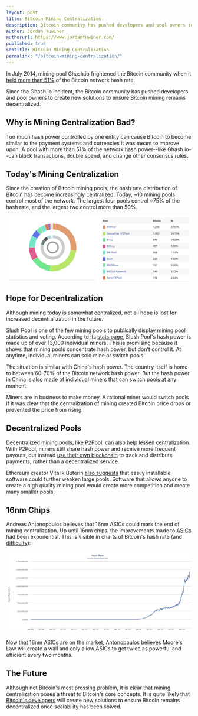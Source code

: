 ```yaml
---
layout: post
title: Bitcoin Mining Centralization
description: Bitcoin community has pushed developers and pool owners to create new solutions
author: Jordan Tuwiner
authorurl: https://www.jordantuwiner.com/
published: true
seotitle: Bitcoin Mining Centralization
permalink: "/bitcoin-mining-centralization/"
---
```


In July 2014, mining pool Ghash.io frightened the Bitcoin community when it [held more than 51%](http://www.coindesk.com/bitcoin-mining-detente-ghash-io-51-issue/) of the Bitcoin network hash rate. 

Since the Ghash.io incident, the Bitcoin community has pushed developers and pool owners to create new solutions to ensure Bitcoin mining remains decentralized. 

## Why is Mining Centralization Bad?

Too much hash power controlled by one entity can cause Bitcoin to become similar to the payment systems and currencies it was meant to improve upon. A pool with more than 51% of the network hash power--like Ghash.io--can block transactions, double spend, and change other consensus rules.

## Today's Mining Centralization

Since the creation of Bitcoin mining pools, the hash rate distribution of Bitcoin has become increasingly centralized. Today, ~10 mining pools control most of the network. The largest four pools control ~75% of the hash rate, and the largest two control more than 50%.   

<a href="https://www.blocktrail.com/BTC"><img src="/images/pooldis.png"></a>

## Hope for Decentralization

Although mining today is somewhat centralized, not all hope is lost for increased decentralization in the future. 

Slush Pool is one of the few mining pools to publically display mining pool statistics and voting. According to its [stats page](https://slushpool.com/stats/), Slush Pool's hash power is made up of over 13,000 individual miners. This is promising because it shows that mining pools concentrate hash power, but don't control it. At anytime, individual miners can solo mine or switch pools. 

The situation is similar with China's hash power. The country itself is home to between 60-70% of the Bitcoin network hash power. But the hash power in China is also made of individual miners that can switch pools at any moment. 

Miners are in business to make money. A rational miner would switch pools if it was clear that the centralization of mining created Bitcoin price drops or prevented the price from rising. 

## Decentralized Pools

Decentralized mining pools, like [P2Pool](http://p2pool.org/), can also help lessen centralization. With P2Pool, miners still share hash power and receive more frequent payouts, but instead [use their own blockchain](https://bitcoinmagazine.com/articles/mining-pool-centralization-crisis-levels-1389302892) to track and distribute payments, rather than a decentralized service. 

Ethereum creator Vitalik Buterin [also suggests](https://bitcoinmagazine.com/articles/mining-pool-centralization-crisis-levels-1389302892) that easily installable software could further weaken large pools. Software that allows anyone to create a high quality mining pool would create more competition and create many smaller pools. 

## 16nm Chips

Andreas Antonopoulos believes that 16nm ASICs could mark the end of mining centralization. Up until 16nm chips, the improvements made to [ASICs](/how-to-setup-bitcoin-mining-hardware-bitmain-antminer/) had been exponential. This is visible in charts of Bitcoin's hash rate (and [difficulty](/what-is-bitcoin-mining-difficulty/)):

<a href="https://blockchain.info/charts/hash-rate?timespan=all&showDataPoints=false&daysAverageString=7&show_header=true&scale=0&address="><img src="/images/hashrate2.png"></a>

Now that 16nm ASICs are on the market, Antonopoulos [believes](http://pastebin.com/E5FVnNwi) Moore's Law will create a wall and only allow ASICs to get twice as powerful and efficient every two months. 

## The Future

Although not Bitcoin's most pressing problem, it is clear that mining centralization poses a threat to Bitcoin's core concepts. It is quite likely that [Bitcoin's developers](https://www.weusecoins.com/en/whos-who/) will create new solutions to ensure Bitcoin remains decentralized once scalability has been solved. 
